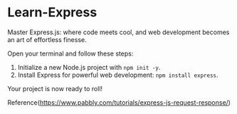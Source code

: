 # Learn-Express
Master Express.js: where code meets cool, and web development becomes an art of effortless finesse.

Open your terminal and follow these steps:

1. Initialize a new Node.js project with `npm init -y`.
2. Install Express for powerful web development: `npm install express`.

Your project is now ready to roll!

Reference(https://www.pabbly.com/tutorials/express-js-request-response/)
